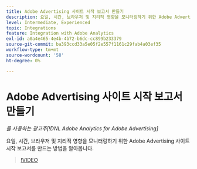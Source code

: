 ```yaml
---
title: Adobe Advertising 사이트 시작 보고서 만들기
description: 요일, 시간, 브라우저 및 지리적 영향을 모니터링하기 위한 Adobe Advertising 사이트 시작 보고서를 만드는 방법을 알아봅니다.
level: Intermediate, Experienced
topic: Integrations
feature: Integration with Adobe Analytics
exl-id: a0a4e465-4e4b-4b72-b6dc-cc899b233379
source-git-commit: ba393ccd33a5e05f2e557f1161c29fab4a03ef35
workflow-type: tm+mt
source-wordcount: '58'
ht-degree: 0%

---
```


# Adobe Advertising 사이트 시작 보고서 만들기

*를 사용하는 광고주[!DNL Adobe Analytics for Adobe Advertising]*

요일, 시간, 브라우저 및 지리적 영향을 모니터링하기 위한 Adobe Advertising 사이트 시작 보고서를 만드는 방법을 알아봅니다.

>[!VIDEO](https://video.tv.adobe.com/v/33921)
